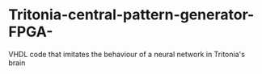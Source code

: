 # Tritonia-central-pattern-generator-FPGA-
VHDL code that imitates the behaviour of a neural network in Tritonia's brain
